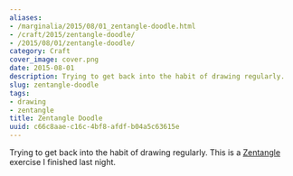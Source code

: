```yaml
---
aliases:
- /marginalia/2015/08/01_zentangle-doodle.html
- /craft/2015/zentangle-doodle/
- /2015/08/01/zentangle-doodle/
category: Craft
cover_image: cover.png
date: 2015-08-01
description: Trying to get back into the habit of drawing regularly.
slug: zentangle-doodle
tags:
- drawing
- zentangle
title: Zentangle Doodle
uuid: c66c8aae-c16c-4bf8-afdf-b04a5c63615e
---
```


[Zentangle]: https://www.zentangle.com/
Trying to get back into the habit of drawing regularly. This is a
[Zentangle][] exercise I finished last night.